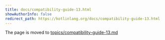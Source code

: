 ```yaml
---
title: docs/compatibility-guide-13.html
showAuthorInfo: false
redirect_path: https://kotlinlang.org/docs/compatibility-guide-13.html
---
```


The page is moved to [topics/compatibility-guide-13.md](docs/topics/compatibility-guide-13.md)
